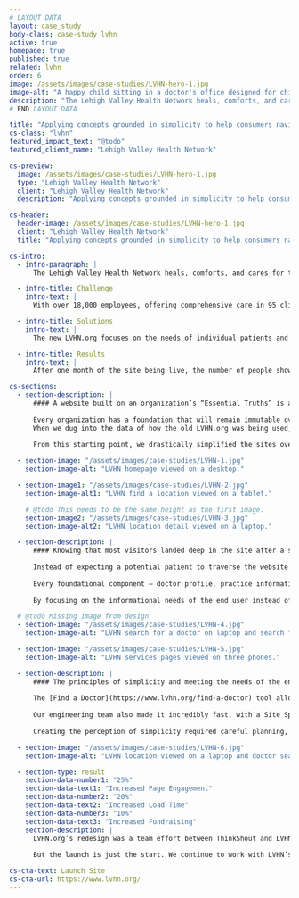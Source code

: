 ```yaml
---
# LAYOUT DATA
layout: case_study
body-class: case-study lvhn
active: true
homepage: true
published: true
related: lvhn
order: 6
image: /assets/images/case-studies/LVHN-hero-1.jpg
image-alt: "A happy child sitting in a doctor's office designed for children"
description: "The Lehigh Valley Health Network heals, comforts, and cares for the communities of Eastern Pennsylvania. To realize its vision of providing superior care within its region, LVHN has to relate to each patient on an individual level, providing personalized services within the context of a vast organization."
# END LAYOUT DATA

title: "Applying concepts grounded in simplicity to help consumers navigate healthcare’s complexities."
cs-class: "lvhn"
featured_impact_text: "@todo"
featured_client_name: "Lehigh Valley Health Network"

cs-preview:
  image: /assets/images/case-studies/LVHN-hero-1.jpg
  type: "Lehigh Valley Health Network"
  client: "Lehigh Valley Health Network"
  description: "Applying concepts grounded in simplicity to help consumers navigate healthcare’s complexities."

cs-header:
  header-image: /assets/images/case-studies/LVHN-hero-1.jpg
  client: "Lehigh Valley Health Network"
  title: "Applying concepts grounded in simplicity to help consumers navigate healthcare’s complexities."

cs-intro:
  - intro-paragraph: |
      The Lehigh Valley Health Network heals, comforts, and cares for the communities of Eastern Pennsylvania. To realize its vision of providing superior care within its region, LVHN has to relate to each patient on an individual level, providing personalized services within the context of a vast organization.

  - intro-title: Challenge
    intro-text: |
      With over 18,000 employees, offering comprehensive care in 95 clinical specialties across eight campuses and dozens of other facilities, complemented by clinical research and education, LVHN’s complexities threatened to overwhelm the needs of its patients.

  - intro-title: Solutions
    intro-text: |
      The new LVHN.org focuses on the needs of individual patients and simplifies the basic experience of finding critical information. By layering the intricacies of healthcare over this base, each user journey is customized to their individual needs and interests.

  - intro-title: Results
    intro-text: |
      After one month of the site being live, the number of people showing intent to make an appointment (“click to call”) is double the number for the entire FY19 currently being reported.

cs-sections:
  - section-description: |
      #### A website built on an organization’s “Essential Truths” is a website built to last.
        
      Every organization has a foundation that will remain immutable over time. In the case of LVHN, it is that they will always have _facilities_ where _providers_ render _services_ to _patients_. This physical infrastructure dedicated to caring for patients will remain true for LVHN for decades, regardless of advances in technology, like “Video Visits”.
      When we dug into the data of how the old LVHN.org was being used, we found correspondence to how consumers used the site: the vast majority of site traffic was concentrated in areas related to finding a doctor, a location, or a service. Despite an information architecture that gave nearly equal weight to things like detailed information about conditions, wellness resources, and information about LVHN’s research and education initiatives, site visitors worked around most of the content provided to find what they needed: in-person healthcare.
        
      From this starting point, we drastically simplified the sites overarching information architecture and focused it on Doctors, Locations, and Services. 

  - section-image: "/assets/images/case-studies/LVHN-1.jpg"
    section-image-alt: "LVHN homepage viewed on a desktop."

  - section-image1: "/assets/images/case-studies/LVHN-2.jpg"
    section-image-alt1: "LVHN find a location viewed on a tablet."

    # @todo This needs to be the same height as the first image.
    section-image2: "/assets/images/case-studies/LVHN-3.jpg"
    section-image-alt2: "LVHN location detail viewed on a laptop."

  - section-description: |
      #### Knowing that most visitors landed deep in the site after a search rather than going through the home page, we designed every page to serve as a potential landing page, consolidating vital information related to the expressed interest of the user.
      
      Instead of expecting a potential patient to traverse the website from section to section, we brought all the information straight to the patient, wherever they happened to be.
      
      Every foundational component – doctor profile, practice information, location detail, or overview of a service – layers in the other components right where the user lands. If the starting point is [a service page about cancer surgery](https://www.lvhn.org/medical-services/cancer-surgery), the doctors who provide that service and the locations the service is offered are front and center. If instead, the user lands on [a health center down the road from their home](https://www.lvhn.org/locations/lvpg-ear-nose-and-throat-muhlenberg), the doctors who work there and the services provided are right there, too. And once the user gets to [a list of doctors](https://www.lvhn.org/locations/lvpg-ear-nose-and-throat-muhlenberg/doctors#scroll), all of the essential information and the ability to make an appointment can be accessed immediately.
      
      By focusing on the informational needs of the end user instead of organizational priorities and structures, we actually made it easier for LVHN to meet its mission.

  # @todo Missing image from design
  - section-image: "/assets/images/case-studies/LVHN-4.jpg"
    section-image-alt: "LVHN search for a doctor on laptop and search for a location on phone"

  - section-image: "/assets/images/case-studies/LVHN-5.jpg"
    section-image-alt: "LVHN services pages viewed on three phones."

  - section-description: |
      #### The principles of simplicity and meeting the needs of the end user extend to every interface design
    
      The [Find a Doctor](https://www.lvhn.org/find-a-doctor) tool allows visitors to enter any term into a single search box – be it a condition, a service, a location, or a doctor’s name – and get a result, rather than overwhelming with multiple options and filters right off the bat. Subtle personalization reorders search results to bring up suggestions closer to a user’s location (when it’s known). Data-informed hierarchical layering highlights the information most likely to be needed while still providing access to greater detail.
    
      Our engineering team also made it incredibly fast, with a Site Speed index of just 1.6 seconds, in spite of the complex data structures driving the site.
    
      Creating the perception of simplicity required careful planning, with our design and technical leads in constant communication. The underlying content structures and relationships, taxonomies, and integrations with third-party systems all work behind the scenes to create a user experience that reinforces the brand promise of LVHN: superior care within your own community.

  - section-image: "/assets/images/case-studies/LVHN-6.jpg"
    section-image-alt: "LVHN location viewed on a laptop and doctor search viewed on phone."

  - section-type: result
    section-data-number1: "25%"
    section-data-text1: "Increased Page Engagement"
    section-data-number2: "20%"
    section-data-text2: "Increased Load Time"
    section-data-number3: "10%"
    section-data-text3: "Increased Fundraising"
    section-description: |
      LVHN.org’s redesign was a team effort between ThinkShout and LVHN. It involved 20 designers, developers, and project managers on our end interacting with dozens of stakeholders and decision-makers at LVHN over the course of two years. In the end, we launched a site that stayed true to the initial vision of creating a simple, intuitive website that focused on the needs of patients.
        
      But the launch is just the start. We continue to work with LVHN’s team to design tests against daily human interactions to continue to improve the online experience and ensure that it lives up to the world-class care patients receive from the Lehigh Valley Health Network.

cs-cta-text: Launch Site
cs-cta-url: https://www.lvhn.org/
---
```

